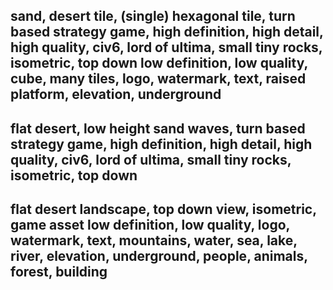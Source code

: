 sand, desert tile, (single) hexagonal tile, turn based strategy game, high definition, high detail, high quality, civ6, lord of ultima, small tiny rocks, isometric, top down
low definition, low quality, cube, many tiles, logo, watermark, text, raised platform, elevation, underground
---
flat desert, low height sand waves, turn based strategy game, high definition, high detail, high quality, civ6, lord of ultima, small tiny rocks, isometric, top down
---
flat desert landscape, top down view, isometric, game asset
low definition, low quality, logo, watermark, text, mountains, water, sea, lake, river, elevation, underground, people, animals, forest, building
---


